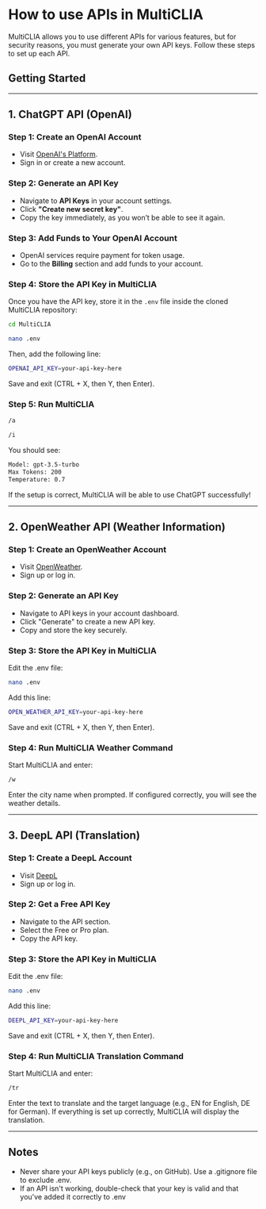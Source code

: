 # How to use APIs in MultiCLIA

MultiCLIA allows you to use different APIs for various features, but for security reasons,
you must generate your own API keys. Follow these steps to set up each API.

## Getting Started

---

## 1. ChatGPT API (OpenAI)

### Step 1: Create an OpenAI Account
- Visit [OpenAI's Platform](https://platform.openai.com/).
- Sign in or create a new account.

### Step 2: Generate an API Key
- Navigate to **API Keys** in your account settings.
- Click **"Create new secret key"**.
- Copy the key immediately, as you won’t be able to see it again.

### Step 3: Add Funds to Your OpenAI Account
- OpenAI services require payment for token usage.
- Go to the **Billing** section and add funds to your account.

### Step 4: Store the API Key in MultiCLIA
Once you have the API key, store it in the `.env` file inside the cloned MultiCLIA repository:

```sh
cd MultiCLIA
```

```sh
nano .env
```

Then, add the following line:

```sh
OPENAI_API_KEY=your-api-key-here
```

Save and exit (CTRL + X, then Y, then Enter).

### Step 5: Run MultiCLIA

```sh
/a
```

```sh
/i
```

You should see:

```sh
Model: gpt-3.5-turbo
Max Tokens: 200
Temperature: 0.7
```

If the setup is correct, MultiCLIA will be able to use ChatGPT successfully!

---

## 2. OpenWeather API (Weather Information)

### Step 1: Create an OpenWeather Account
- Visit [OpenWeather](https://openweathermap.org).
- Sign up or log in.

### Step 2: Generate an API Key
- Navigate to API keys in your account dashboard.
- Click "Generate" to create a new API key.
- Copy and store the key securely.

### Step 3: Store the API Key in MultiCLIA
Edit the .env file:

```sh
nano .env
```
Add this line:
```sh
OPEN_WEATHER_API_KEY=your-api-key-here
```
Save and exit (CTRL + X, then Y, then Enter).

### Step 4: Run MultiCLIA Weather Command
Start MultiCLIA and enter:
```sh
/w
```
Enter the city name when prompted. If configured correctly, you will see the weather details.

---

## 3. DeepL API (Translation)

### Step 1: Create a DeepL Account
- Visit [DeepL](https://www.deepl.com/en/your-account)
- Sign up or log in.

### Step 2: Get a Free API Key
- Navigate to the API section.
- Select the Free or Pro plan.
- Copy the API key.

### Step 3: Store the API Key in MultiCLIA
Edit the .env file:
```sh
nano .env
```
Add this line:
```sh
DEEPL_API_KEY=your-api-key-here
```
Save and exit (CTRL + X, then Y, then Enter).

### Step 4: Run MultiCLIA Translation Command
Start MultiCLIA and enter:
```sh
/tr
```

Enter the text to translate and the target language (e.g., EN for English, DE for German).
If everything is set up correctly, MultiCLIA will display the translation.

---

## Notes
- Never share your API keys publicly (e.g., on GitHub). Use a .gitignore file to exclude .env.
- If an API isn't working, double-check that your key is valid and that you've added it correctly to .env